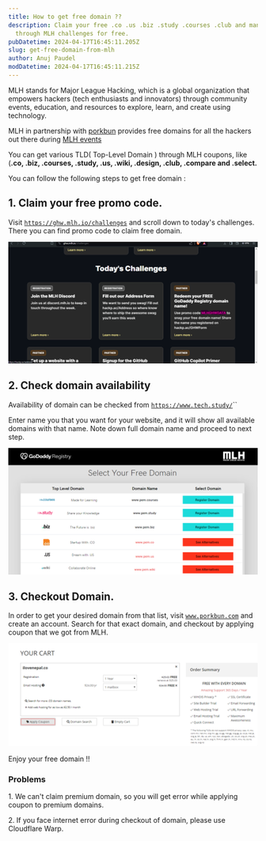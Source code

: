 ```yaml
---
title: How to get free domain ??
description: Claim your free .co .us .biz .study .courses .club and many more
  through MLH challenges for free.
pubDatetime: 2024-04-17T16:45:11.205Z
slug: get-free-domain-from-mlh
author: Anuj Paudel
modDatetime: 2024-04-17T16:45:11.215Z
---
```

MLH stands for Major League Hacking, which is a global organization that empowers hackers (tech enthusiasts and innovators) through community events, education, and resources to explore, learn, and create using technology.

M﻿LH in partnership with [porkbun](www.porkbun.com) provides free domains for all the hackers out there during [MLH events](https://mlh.io/events)

You can get various TLD( Top-Level Domain )  through MLH coupons, like (**.co, .biz, .courses, .study, .us, .wiki, .design, .club, .compare and .select.** 

You can follow the following steps to get free domain : 

## 1﻿. Claim your free promo code.

Visit [`https://ghw.mlh.io/challenges`](https://ghw.mlh.io/challenges) and scroll down to today's challenges. There you can find promo code to claim free domain.

![challenges of MLH event's from where we can claim out free coupon](../../assets/screenshot-2024-04-17-103418.png "MLH's coupon code for free doma")

## 2. Check domain availability

Availability of domain can be checked from [`https://www.tech.study/`](https://www.tech.study/)``

Enter name you that you want for your website, and it will show all available domains with that name. Note down full domain name and proceed to next step. 

![list showing available domains that we can claim for free in tech.study](../../assets/screenshot-2024-04-17-103912.png "domain availability check in tech.study")

## 3. Checkout Domain.

In order to get your desired domain from that list, visit [`www.porkbun.com`](www.porkbun.com) and create an account.
Search for that exact domain, and checkout by applying coupon that we got from MLH.

![checkout page for domain after applying cupon](../../assets/screenshot-2024-04-17-104746.png "checkout page of domain ")

Enjoy your free domain !!

### Problems

1﻿. We can't claim premium domain, so you will get error while applying coupon to premium domains.

2﻿. If you face internet error during checkout of domain, please use Cloudflare Warp.
